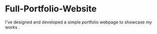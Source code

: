 # Full-Portfolio-Website
I've designed and developed a simple portfolio webpage to showcase my works .
